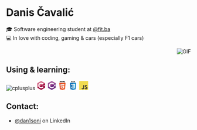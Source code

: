 # Danis Čavalić

🎓 Software engineering student at [@fit.ba](https://fit.ba/) <br>
💻 In love with coding, gaming & cars (especially F1 cars) <br>

<img align="right" alt="GIF" src="https://github-readme-stats.vercel.app/api?username=dan1soni&hide=stars&show_icons=true&theme=dark" />
<br>

## Using & learning:
   <img src="https://raw.githubusercontent.com/jmnote/z-icons/master/svg/c.svg" alt="cplusplus" width="25" height="25" title="C++" style="max-width:100%;"> <a target="_blank" rel="noopener noreferrer" href="https://raw.githubusercontent.com/devicons/devicon/master/icons/cplusplus/cplusplus-original.svg"><img src="https://raw.githubusercontent.com/devicons/devicon/master/icons/cplusplus/cplusplus-original.svg" alt="cplusplus" width="25" height="25" title="C++" style="max-width:100%;"></a>     <a target="_blank" rel="noopener noreferrer" href="https://raw.githubusercontent.com/devicons/devicon/master/icons/csharp/csharp-original.svg"><img src="https://raw.githubusercontent.com/devicons/devicon/master/icons/csharp/csharp-original.svg" alt="csharp" width="25" height="25" title="C#" style="max-width:100%;"></a>          <a target="_blank" rel="noopener noreferrer" href="https://raw.githubusercontent.com/devicons/devicon/master/icons/html5/html5-original-wordmark.svg"><img src="https://raw.githubusercontent.com/devicons/devicon/master/icons/html5/html5-original-wordmark.svg" alt="html5" width="25" height="25" title="html" style="max-width:100%;"></a>     <a target="_blank" rel="noopener noreferrer" href="https://raw.githubusercontent.com/devicons/devicon/master/icons/css3/css3-original-wordmark.svg"><img src="https://raw.githubusercontent.com/devicons/devicon/master/icons/css3/css3-original-wordmark.svg" alt="css3" width="25" height="25" title="CSS" style="max-width:100%;"></a>     <a target="_blank" rel="noopener noreferrer" href="https://raw.githubusercontent.com/devicons/devicon/master/icons/javascript/javascript-original.svg"><img src="https://raw.githubusercontent.com/devicons/devicon/master/icons/javascript/javascript-original.svg" alt="javascript" width="25" height="25" title="JavaScript" style="max-width:100%;"></a>     <a target="_blank" rel="noopener noreferrer" href="https://raw.githubusercontent.com/devicons/devicon/master/icons/javascript/javascript-original.svg"></a>     <a target="_blank" rel="noopener noreferrer" href="https://raw.githubusercontent.com/devicons/devicon/master/icons/javascript/javascript-original.svg"></a>
   
   
 ## Contact:

- [@dan1soni](https://linkedin.com/in/dan1soni) on LinkedIn
